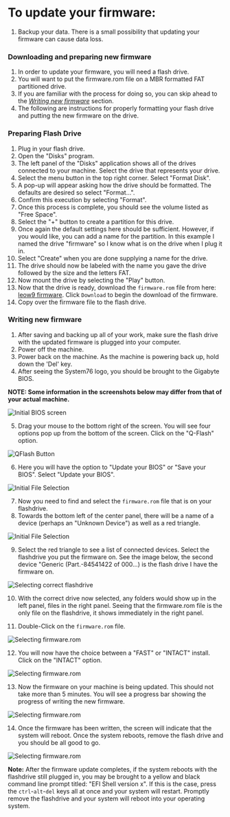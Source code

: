 # To update your firmware:

1. Backup your data. There is a small possibility that updating your firmware can cause data loss.

### Downloading and preparing new firmware
1. In order to update your firmware, you will need a flash drive. 
2. You will want to put the firmware.rom file on a MBR formatted FAT partitioned drive.
3. If you are familiar with the process for doing so, you can skip ahead to the [_Writing new firmware_](README.md#writing-new-firmware) section.
4. The following are instructions for properly formatting your flash drive and putting the new firmware on the drive.

### Preparing Flash Drive
1. Plug in your flash drive.
2. Open the "Disks" program.
4. The left panel of the "Disks" application shows all of the drives connected to your machine. Select the drive that represents your drive.
5. Select the menu button in the top right corner. Select "Format Disk".
6. A pop-up will appear asking how the drive should be formatted. The defaults are desired so select "Format...".
7. Confirm this execution by selecting "Format".
8. Once this process is complete, you should see the volume listed as "Free Space".
9. Select the "+" button to create a partition for this drive.
10. Once again the default settings here should be sufficient. However, if you would like, you can add a name for the partition. In this example I named the drive "firmware" so I know what is on the drive when I plug it in.
11. Select "Create" when you are done supplying a name for the drive.
12. The drive should now be labeled with the name you gave the drive followed by the size and the letters FAT.
13. Now mount the drive by selecting the "Play" button.
14. Now that the drive is ready, download the `firmware.rom` file from here: [leow9 firmware](https://github.com/system76/firmware-desktop/blob/master/leow9/firmware.rom). Click `Download` to begin the download of the firmware.
15. Copy over the firmware file to the flash drive.

 
### Writing new firmware
1. After saving and backing up all of your work, make sure the flash drive with the updated firmware is plugged into your computer.
2. Power off the machine.
3. Power back on the machine. As the machine is powering back up, hold down the 'Del' key.
4. After seeing the System76 logo, you should be brought to the Gigabyte BIOS.

**NOTE: Some information in the screenshots below may differ from that of your actual machine.**

![Initial BIOS screen](https://raw.githubusercontent.com/system76/firmware-desktop/master/leow9/images/1.png)

5. Drag your mouse to the bottom right of the screen. You will see four options pop up from the bottom of the screen. Click on the "Q-Flash" option.

![QFlash Button](https://raw.githubusercontent.com/system76/firmware-desktop/master/leow9/images/2.png)

6. Here you will have the option to "Update your BIOS" or "Save your BIOS". Select "Update your BIOS".

![Initial File Selection](https://raw.githubusercontent.com/system76/firmware-desktop/master/leow9/images/3.png)

7. Now you need to find and select the `firmware.rom` file that is on your flashdrive.
8. Towards the bottom left of the center panel, there will be a name of a device (perhaps an "Unknown Device") as well as a red triangle. 

![Initial File Selection](https://raw.githubusercontent.com/system76/firmware-desktop/master/leow9/images/4.png)

9. Select the red triangle to see a list of connected devices. Select the flashdrive you put the firmware on. See the image below, the second device "Generic (Part.-84541422 of 000...) is the flash drive I have the firmware on.

![Selecting correct flashdrive](https://raw.githubusercontent.com/system76/firmware-desktop/master/leow9/images/5.png)

10. With the correct drive now selected, any folders would show up in the left panel, files in the right panel. Seeing that the firmware.rom file is the only file on the flashdrive, it shows immediately in the right panel.

11. Double-Click on the `firmware.rom` file.

![Selecting firmware.rom](https://raw.githubusercontent.com/system76/firmware-desktop/master/leow9/images/7.png)

12. You will now have the choice between a "FAST" or "INTACT" install. Click on the "INTACT" option.

![Selecting firmware.rom](https://raw.githubusercontent.com/system76/firmware-desktop/master/leow9/images/8.png)

13. Now the firmware on your machine is being updated. This should not take more than 5 minutes. You will see a progress bar showing the progress of writing the new firmware.

![Selecting firmware.rom](https://raw.githubusercontent.com/system76/firmware-desktop/master/leow9/images/9.png)

14. Once the firmware has been written, the screen will indicate that the system will reboot. Once the system reboots, remove the flash drive and you should be all good to go.

![Selecting firmware.rom](https://raw.githubusercontent.com/system76/firmware-desktop/master/leow9/images/10.png)

**Note:**
After the firmware update completes, if the system reboots with the flashdrive still plugged in, you may be brought to a yellow and black command line prompt titled: "EFI Shell version x". If this is the case, press the `ctrl`-`alt`-`del` keys all at once and your system will restart. Promptly remove the flashdrive and your system will reboot into your operating system.
